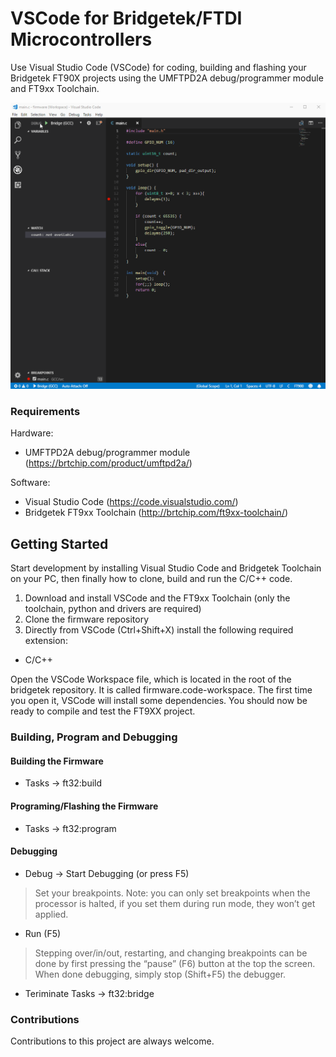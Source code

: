# VSCode for Bridgetek/FTDI Microcontrollers

Use Visual Studio Code (VSCode) for coding, building and flashing your Bridgetek FT90X projects using the UMFTPD2A debug/programmer module and FT9xx Toolchain.

![Image of Debugging](https://github.com/microcompiler/bridgetek/blob/master/images/vscode-debug.gif)

### Requirements
Hardware:
* UMFTPD2A debug/programmer module (https://brtchip.com/product/umftpd2a/)

Software:
* Visual Studio Code (https://code.visualstudio.com/)
* Bridgetek FT9xx Toolchain (http://brtchip.com/ft9xx-toolchain/)

## Getting Started
Start development by installing Visual Studio Code and Bridgetek Toolchain on your PC, then finally how to clone, build and run the C/C++ code.
1. Download and install VSCode and the FT9xx Toolchain (only the toolchain, python and drivers are required)
1. Clone the firmware repository
1. Directly from VSCode (Ctrl+Shift+X) install the following required extension:
  * C/C++

Open the VSCode Workspace file, which is located in the root of the bridgetek repository. It is called firmware.code-workspace. The first time you open it, VSCode will install some dependencies. You should now be ready to compile and test the FT9XX project.

### Building, Program and Debugging
#### Building the Firmware
* Tasks -> ft32:build

#### Programing/Flashing the Firmware
* Tasks -> ft32:program

#### Debugging
* Debug -> Start Debugging (or press F5)
> Set your breakpoints. Note: you can only set breakpoints when the processor is halted, if you set them during run mode, they won’t get applied.
* Run (F5)
> Stepping over/in/out, restarting, and changing breakpoints can be done by first pressing the “pause” (F6) button at the top the screen. When done debugging, simply stop (Shift+F5) the debugger.
* Teriminate Tasks -> ft32:bridge

### Contributions
Contributions to this project are always welcome.